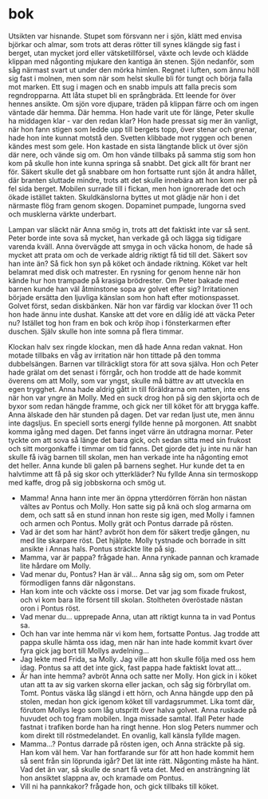 # bok

Utsikten var hisnande. Stupet som försvann ner i sjön, klätt med envisa björkar och almar, som trots att deras rötter till synes klängde sig fast i berget, utan mycket jord eller vätsketillförsel, växte och levde och klädde klippan med någonting mjukare den kantiga än stenen. Sjön nedanför, som såg närmast svart ut under den mörka himlen. Regnet i luften, som ännu höll sig fast i molnen, men som när som helst skulle bli för tungt och börja falla mot marken. Ett sug i magen och en snabb impuls att falla precis som regndropparna. Att låta stupet bli en språngbräda. Ett leende for över hennes ansikte. Om sjön vore djupare, träden på klippan färre och om ingen väntade där hemma. Där hemma. Hon hade varit ute för länge, Peter skulle ha middagen klar - var den redan klar? Hon hade pressat sig mer än vanligt, när hon fann stigen som ledde upp till bergets topp, över stenar och grenar, hade hon inte kunnat motstå den. Svetten klibbade mot ryggen och benen kändes mest som gele. Hon kastade en sista längtande blick ut över sjön där nere, och vände sig om. Om hon vände tillbaks på samma stig som hon kom på skulle hon inte kunna springa så snabbt. Det gick allt för brant ner för. Säkert skulle det gå snabbare om hon fortsatte runt sjön åt andra hållet, där branten sluttade mindre, trots att det skulle innebära att hon kom ner på fel sida berget. Mobilen surrade till i fickan, men hon ignorerade det och ökade istället takten. Skuldkänslorna byttes ut mot glädje när hon i det närmaste flög fram genom skogen. Dopaminet pumpade, lungorna sved och musklerna värkte underbart. 

Lampan var släckt när Anna smög in, trots att det faktiskt inte var så sent. Peter borde inte sova så mycket, han verkade gå och lägga sig tidigare varenda kväll. Anna övervägde att smyga in och väcka honom, de hade så mycket att prata om och de verkade aldrig riktigt få tid till det. Säkert sov han inte än? Så fick hon syn på köket och ändade riktning.  Köket var helt belamrat med disk och matrester. En rysning for genom henne när hon kände hur hon trampade på krasiga brödrester. Om Peter bakade med barnen kunde han väl åtminstone sopa av golvet efter sig? Irritationen började ersätta den ljuvliga känslan som hon haft efter motionspasset. Golvet först, sedan diskbänken. När hon var färdig var klockan över 11 och hon hade ännu inte dushat. Kanske att det vore en dålig idé att väcka Peter nu? Istället tog hon fram en bok och kröp ihop i fönsterkarmen efter duschen. Själv skulle hon inte somna på flera timmar.

Klockan halv sex ringde klockan, men då hade Anna redan vaknat. Hon motade tillbaks en våg av irritation när hon tittade på den tomma dubbelsängen. Barnen var tillräckligt stora för att sova själva. Hon och Peter hade grälat om det senast i förrgår, och hon trodde att de hade kommit överens om att Molly, som var yngst, skulle må bättre av att utveckla en egen trygghet. Anna hade aldrig gått in till föräldrarna om natten, inte ens när hon var yngre än Molly. Med en suck drog hon på sig den skjorta och de byxor som redan hängde framme, och gick ner till köket för att brygga kaffe. Anna älskade den här stunden på dagen. Det var redan ljust ute, men ännu inte dagsljus. En speciell sorts energi fyllde henne på morgonen. Att snabbt komma igång med dagen. Det fanns inget värre än utdragna mornar. Peter tyckte om att sova så länge det bara gick, och sedan sitta med sin frukost och sitt morgonkaffe i timmar om tid fanns. Det gjorde det ju inte nu när han skulle få iväg barnen till skolan, men han verkade inte ha någonting emot det heller. Anna kunde bli galen på barnens seghet. Hur kunde det ta en halvtimme att få på sig skor och ytterkläder? Nu fyllde Anna sin termoskopp med kaffe, drog på sig jobbskorna och smög ut.  

- Mamma!
Anna hann inte mer än öppna ytterdörren förrän hon nästan vältes av Pontus och Molly. Hon satte sig på knä och slog armarna om dem, och satt så en stund innan hon reste sig igen, med Molly i famnen och armen och Pontus. Molly grät och Pontus darrade på rösten. 
- Vad är det som har hänt? avbröt hon dem för säkert tredje gången, nu med lite skarpare röst. Det hjälpte. Molly tystnade och borrade in sitt ansikte i Annas hals. Pontus sträckte lite på sig. 
 - Mamma, var är pappa? frågade han.
Anna rynkade pannan och kramade lite hårdare om Molly. 
- Vad menar du, Pontus? Han är väl... Anna såg sig om, som om Peter förmodligen fanns där någonstans.
- Han kom inte och väckte oss i morse. Det var jag som fixade frukost, och vi kom bara lite försent till skolan. Stoltheten överöstade nästan oron i Pontus röst.
- Vad menar du... upprepade Anna, utan att riktigt kunna ta in vad Pontus sa.
- Och han var inte hemma när vi kom hem, fortsatte Pontus. Jag trodde att pappa skulle hämta oss idag, men när han inte hade kommit kvart över fyra gick jag bort till Mollys avdelning...
- Jag lekte med Frida, sa Molly. Jag ville att hon skulle följa med oss hem idag. Pontus sa att det inte gick, fast pappa hade faktiskt lovat att...
- Är han inte hemma? avbröt Anna och satte ner Molly. Hon gick in i köket utan att ta av sig varken skorna eller jackan, och såg sig förbryllat om. Tomt. Pontus väska låg slängd i ett hörn, och Anna hängde upp den på stolen, medan hon gick igenom köket till vardagsrummet. Lika tomt där, förutom Mollys lego som låg utspritt över halva golvet. Anna ruskade på huvudet och tog fram mobilen. Inga missade samtal. Ifall Peter hade fastnat i trafiken borde han ha ringt henne. Hon slog Peters nummer och kom direkt till röstmedelandet. En ovanlig, kall känsla fyllde magen. 
- Mamma...? Pontus darrade på rösten igen, och Anna sträckte på sig. Han kom väl hem. Var han fortfarande sur för att hon hade kommit hem så sent från sin löprunda igår? Det lät inte rätt. Någonting måste ha hänt. Vad det än var, så skulle de snart få veta det. Med en ansträngning lät hon ansiktet slappna av, och kramade om Pontus.
- Vill ni ha pannkakor? frågade hon, och gick tillbaks till köket. 
